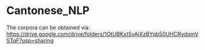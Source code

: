 # Cantonese_NLP

The corpora can be obtained via:
https://drive.google.com/drive/folders/1OtUBKxtSvAjXzBYqb50UHCRydqmVSTqF?usp=sharing
